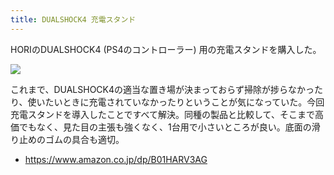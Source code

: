 ```yaml
---
title: DUALSHOCK4 充電スタンド
---
```


HORIのDUALSHOCK4 (PS4のコントローラー) 用の充電スタンドを購入した。

![](https://i.imgur.com/nmrySGHh.jpg)

これまで、DUALSHOCK4の適当な置き場が決まっておらず掃除が捗らなかったり、使いたいときに充電されていなかったりということが気になっていた。今回充電スタンドを導入したことですべて解決。同種の製品と比較して、そこまで高価でもなく、見た目の主張も強くなく、1台用で小さいところが良い。底面の滑り止めのゴムの具合も適切。

- <https://www.amazon.co.jp/dp/B01HARV3AG>
